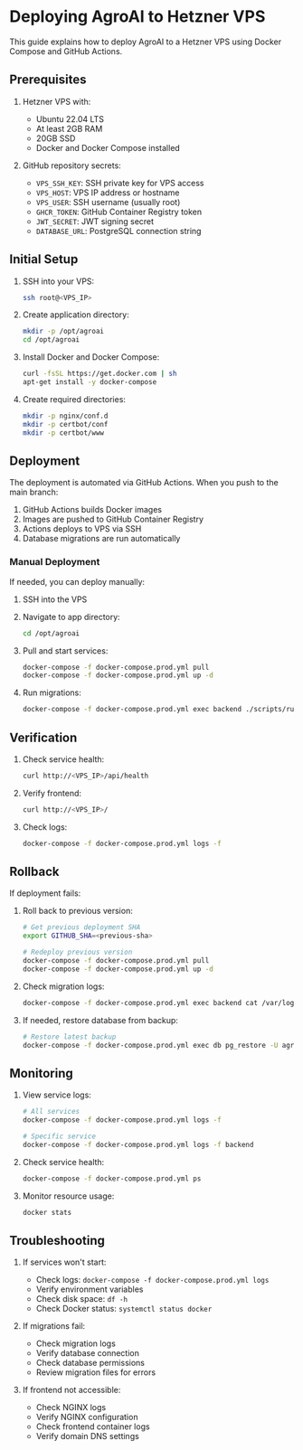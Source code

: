 # Deploying AgroAI to Hetzner VPS

This guide explains how to deploy AgroAI to a Hetzner VPS using Docker Compose and GitHub Actions.

## Prerequisites

1. Hetzner VPS with:
   - Ubuntu 22.04 LTS
   - At least 2GB RAM
   - 20GB SSD
   - Docker and Docker Compose installed

2. GitHub repository secrets:
   - `VPS_SSH_KEY`: SSH private key for VPS access
   - `VPS_HOST`: VPS IP address or hostname
   - `VPS_USER`: SSH username (usually root)
   - `GHCR_TOKEN`: GitHub Container Registry token
   - `JWT_SECRET`: JWT signing secret
   - `DATABASE_URL`: PostgreSQL connection string

## Initial Setup

1. SSH into your VPS:
   ```bash
   ssh root@<VPS_IP>
   ```

2. Create application directory:
   ```bash
   mkdir -p /opt/agroai
   cd /opt/agroai
   ```

3. Install Docker and Docker Compose:
   ```bash
   curl -fsSL https://get.docker.com | sh
   apt-get install -y docker-compose
   ```

4. Create required directories:
   ```bash
   mkdir -p nginx/conf.d
   mkdir -p certbot/conf
   mkdir -p certbot/www
   ```

## Deployment

The deployment is automated via GitHub Actions. When you push to the main branch:

1. GitHub Actions builds Docker images
2. Images are pushed to GitHub Container Registry
3. Actions deploys to VPS via SSH
4. Database migrations are run automatically

### Manual Deployment

If needed, you can deploy manually:

1. SSH into the VPS
2. Navigate to app directory:
   ```bash
   cd /opt/agroai
   ```

3. Pull and start services:
   ```bash
   docker-compose -f docker-compose.prod.yml pull
   docker-compose -f docker-compose.prod.yml up -d
   ```

4. Run migrations:
   ```bash
   docker-compose -f docker-compose.prod.yml exec backend ./scripts/run_migrations.sh
   ```

## Verification

1. Check service health:
   ```bash
   curl http://<VPS_IP>/api/health
   ```

2. Verify frontend:
   ```bash
   curl http://<VPS_IP>/
   ```

3. Check logs:
   ```bash
   docker-compose -f docker-compose.prod.yml logs -f
   ```

## Rollback

If deployment fails:

1. Roll back to previous version:
   ```bash
   # Get previous deployment SHA
   export GITHUB_SHA=<previous-sha>
   
   # Redeploy previous version
   docker-compose -f docker-compose.prod.yml pull
   docker-compose -f docker-compose.prod.yml up -d
   ```

2. Check migration logs:
   ```bash
   docker-compose -f docker-compose.prod.yml exec backend cat /var/log/migrations.log
   ```

3. If needed, restore database from backup:
   ```bash
   # Restore latest backup
   docker-compose -f docker-compose.prod.yml exec db pg_restore -U agroai -d agroai /backups/latest.dump
   ```

## Monitoring

1. View service logs:
   ```bash
   # All services
   docker-compose -f docker-compose.prod.yml logs -f

   # Specific service
   docker-compose -f docker-compose.prod.yml logs -f backend
   ```

2. Check service health:
   ```bash
   docker-compose -f docker-compose.prod.yml ps
   ```

3. Monitor resource usage:
   ```bash
   docker stats
   ```

## Troubleshooting

1. If services won't start:
   - Check logs: `docker-compose -f docker-compose.prod.yml logs`
   - Verify environment variables
   - Check disk space: `df -h`
   - Check Docker status: `systemctl status docker`

2. If migrations fail:
   - Check migration logs
   - Verify database connection
   - Check database permissions
   - Review migration files for errors

3. If frontend not accessible:
   - Check NGINX logs
   - Verify NGINX configuration
   - Check frontend container logs
   - Verify domain DNS settings
